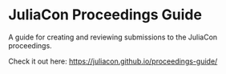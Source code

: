 # JuliaCon Proceedings Guide

A guide for creating and reviewing submissions to the JuliaCon proceedings.

Check it out here: https://juliacon.github.io/proceedings-guide/
